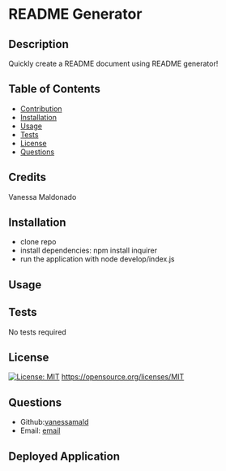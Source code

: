 # README Generator
## Description
Quickly create a README document using README generator!

## Table of Contents
* [Contribution](#credits)
* [Installation](#installation)
* [Usage](#usage)
* [Tests](#tests)
* [License](#license)
* [Questions](#questions)

## Credits
Vanessa Maldonado
## Installation
- clone repo
- install dependencies: npm install inquirer
- run the application with node develop/index.js
## Usage

## Tests
No tests required
## License

  [![License: MIT](https://img.shields.io/badge/License-MIT-brightgreen.svg)](https://opensource.org/licenses/MIT)
  https://opensource.org/licenses/MIT

## Questions
* Github:[vanessamald](https://github.com/vanessamald)
* Email: [email](vanessa.rodriguez3@mavs.uta.edu)

## Deployed Application


 
